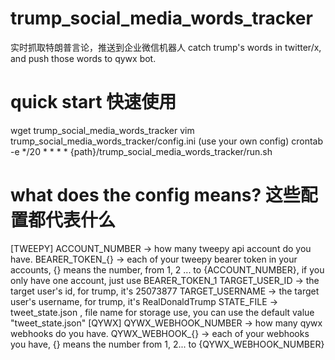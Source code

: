 # trump_social_media_words_tracker
实时抓取特朗普言论，推送到企业微信机器人
catch trump's words in twitter/x, and push those words to qywx bot.

# quick start 快速使用
wget trump_social_media_words_tracker
vim trump_social_media_words_tracker/config.ini (use your own config)
crontab -e
*/20 * * * * {path}/trump_social_media_words_tracker/run.sh

# what does the config means? 这些配置都代表什么
[TWEEPY]
ACCOUNT_NUMBER -> how many tweepy api account do you have.
BEARER_TOKEN_{} -> each of your tweepy bearer token in your accounts, {} means the number, from 1, 2 ... to {ACCOUNT_NUMBER}, if you only have one account, just use BEARER_TOKEN_1
TARGET_USER_ID -> the target user's id, for trump, it's 25073877
TARGET_USERNAME -> the target user's username, for trump, it's RealDonaldTrump
STATE_FILE -> tweet_state.json , file name for storage use, you can use the default value "tweet_state.json"
[QYWX]
QYWX_WEBHOOK_NUMBER -> how many qywx webhooks do you have.
QYWX_WEBHOOK_{} -> each of your webhooks you have, {} means the number from 1, 2... to {QYWX_WEBHOOK_NUMBER}